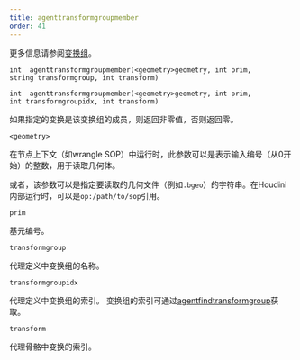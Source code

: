 ```yaml
---
title: agenttransformgroupmember
order: 41
---
```


更多信息请参阅[变换组](../../crowds/agents.html#xformgroups)。

`int  agenttransformgroupmember(<geometry>geometry, int prim, string transformgroup, int transform)`

`int  agenttransformgroupmember(<geometry>geometry, int prim, int transformgroupidx, int transform)`

如果指定的变换是该变换组的成员，则返回非零值，否则返回零。

`<geometry>`

在节点上下文（如wrangle SOP）中运行时，此参数可以是表示输入编号（从0开始）的整数，用于读取几何体。

或者，该参数可以是指定要读取的几何文件（例如`.bgeo`）的字符串。在Houdini内部运行时，可以是`op:/path/to/sop`引用。

`prim`

基元编号。

`transformgroup`

代理定义中变换组的名称。

`transformgroupidx`

代理定义中变换组的索引。
变换组的索引可通过[agentfindtransformgroup](agentfindtransformgroup.html "查找代理定义中变换组的索引。")获取。

`transform`

代理骨骼中变换的索引。
